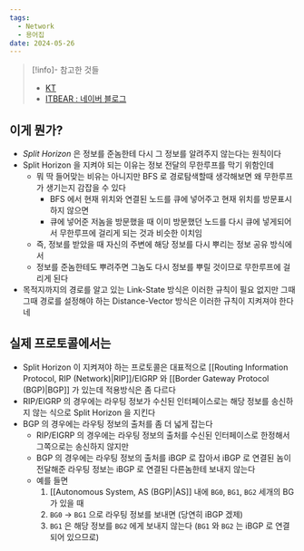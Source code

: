```yaml
---
tags:
  - Network
  - 용어집
date: 2024-05-26
---
```

> [!info]- 참고한 것들
> - [KT](http://www.ktword.co.kr/test/view/view.php?m_temp1=2489)
> - [ITBEAR : 네이버 블로그](https://blog.naver.com/taeheon714/222373688203)

## 이게 뭔가?

- *Split Horizon* 은 정보를 준놈한테 다시 그 정보를 알려주지 않는다는 원칙이다
- Split Horizon 을 지켜야 되는 이유는 정보 전달의 무한루프를 막기 위함인데
    - 뭐 딱 들어맞는 비유는 아니지만 BFS 로 경로탐색할때 생각해보면 왜 무한루프가 생기는지 감잡을 수 있다
        - BFS 에서 현재 위치와 연결된 노드를 큐에 넣어주고 현재 위치를 방문표시하지 않으면
        - 큐에 넣어준 저놈을 방문했을 때 이미 방문했던 노드를 다시 큐에 넣게되어서 무한루프에 걸리게 되는 것과 비슷한 이치임
    - 즉, 정보를 받았을 때 자신의 주변에 해당 정보를 다시 뿌리는 정보 공유 방식에서
    - 정보를 준놈한테도 뿌려주면 그놈도 다시 정보를 뿌릴 것이므로 무한루프에 걸리게 된다
- 목적지까지의 경로를 알고 있는 Link-State 방식은 이러한 규칙이 필요 없지만 그때그때 경로를 설정해야 하는 Distance-Vector 방식은 이러한 규칙이 지켜져야 한다네

## 실제 프로토콜에서는

- Split Horizon 이 지켜져야 하는 프로토콜은 대표적으로 [[Routing Information Protocol, RIP (Network)|RIP]]/EIGRP 와 [[Border Gateway Protocol (BGP)|BGP]] 가 있는데 적용방식은 좀 다르다
- RIP/EIGRP 의 경우에는 라우팅 정보가 수신된 인터페이스로는 해당 정보를 송신하지 않는 식으로 Split Horizon 을 지킨다
- BGP 의 경우에는 라우팅 정보의 출처를 좀 더 넓게 잡는다
    - RIP/EIGRP 의 경우에는 라우팅 정보의 출처를 수신된 인터페이스로 한정해서 그쪽으로는 송신하지 않지만
    - BGP 의 경우에는 라우팅 정보의 출처를 iBGP 로 잡아서 iBGP 로 연결된 놈이 전달해준 라우팅 정보는 iBGP 로 연결된 다른놈한테 보내지 않는다
    - 예를 들면
        1. [[Autonomous System, AS (BGP)|AS]] 내에 `BG0`, `BG1`, `BG2` 세개의 BG 가 있을 때
        2. `BG0` → `BG1` 으로 라우팅 정보를 보내면 (당연히 iBGP 겠제)
        3. `BG1` 은 해당 정보를 `BG2` 에게 보내지 않는다 (`BG1` 와 `BG2` 는 iBGP 로 연결되어 있으므로)